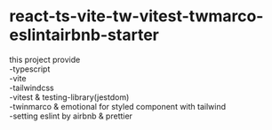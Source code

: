 # react-ts-vite-tw-vitest-twmarco-eslintairbnb-starter
this project provide <br />
-typescript <br />
-vite <br />
-tailwindcss <br />
-vitest & testing-library(jestdom) <br />
-twinmarco & emotional for styled component with tailwind <br />
-setting eslint by airbnb & prettier <br />
